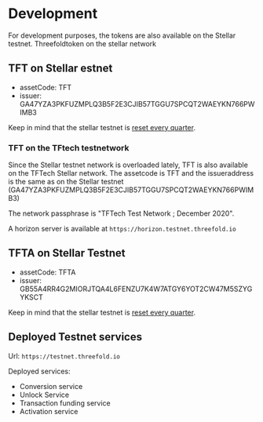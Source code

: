 # Development

For development purposes, the tokens are also available on the Stellar testnet.
Threefoldtoken on the stellar network

## TFT on Stellar estnet

- assetCode: TFT
- issuer: GA47YZA3PKFUZMPLQ3B5F2E3CJIB57TGGU7SPCQT2WAEYKN766PWIMB3

Keep in mind that the stellar testnet is [reset every quarter](https://www.stellar.org/developers/guides/concepts/test-net.html#periodic-reset-of-testnet-data).

### TFT on the TFtech testnetwork

Since the Stellar testnet network is overloaded lately, TFT is also available on the TFTech Stellar network.
The assetcode is TFT and the issueraddress is the same as on the Stellar testnet (GA47YZA3PKFUZMPLQ3B5F2E3CJIB57TGGU7SPCQT2WAEYKN766PWIMB3)

The network passphrase is  "TFTech Test Network ; December 2020".

A horizon server is available at `https://horizon.testnet.threefold.io`

## TFTA on Stellar Testnet

- assetCode: TFTA
- issuer: GB55A4RR4G2MIORJTQA4L6FENZU7K4W7ATGY6YOT2CW47M5SZYGYKSCT

Keep in mind that the stellar testnet is [reset every quarter](https://www.stellar.org/developers/guides/concepts/test-net.html#periodic-reset-of-testnet-data).

## Deployed Testnet services

Url: `https://testnet.threefold.io`

Deployed services:

- Conversion service
- Unlock Service
- Transaction funding service
- Activation service
